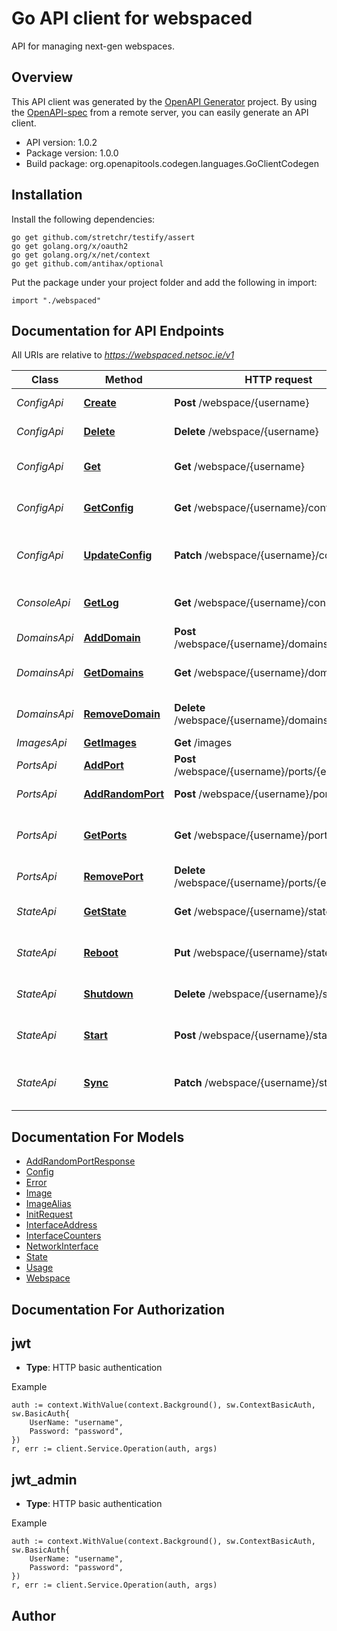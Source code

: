 # Go API client for webspaced

API for managing next-gen webspaces.


## Overview
This API client was generated by the [OpenAPI Generator](https://openapi-generator.tech) project.  By using the [OpenAPI-spec](https://www.openapis.org/) from a remote server, you can easily generate an API client.

- API version: 1.0.2
- Package version: 1.0.0
- Build package: org.openapitools.codegen.languages.GoClientCodegen

## Installation

Install the following dependencies:

```shell
go get github.com/stretchr/testify/assert
go get golang.org/x/oauth2
go get golang.org/x/net/context
go get github.com/antihax/optional
```

Put the package under your project folder and add the following in import:

```golang
import "./webspaced"
```

## Documentation for API Endpoints

All URIs are relative to *https://webspaced.netsoc.ie/v1*

Class | Method | HTTP request | Description
------------ | ------------- | ------------- | -------------
*ConfigApi* | [**Create**](docs/ConfigApi.md#create) | **Post** /webspace/{username} | Initialize webspace
*ConfigApi* | [**Delete**](docs/ConfigApi.md#delete) | **Delete** /webspace/{username} | Destroy webspace
*ConfigApi* | [**Get**](docs/ConfigApi.md#get) | **Get** /webspace/{username} | Retrieve all webspace information
*ConfigApi* | [**GetConfig**](docs/ConfigApi.md#getconfig) | **Get** /webspace/{username}/config | Retrieve webspace configuration
*ConfigApi* | [**UpdateConfig**](docs/ConfigApi.md#updateconfig) | **Patch** /webspace/{username}/config | Change webspace config options
*ConsoleApi* | [**GetLog**](docs/ConsoleApi.md#getlog) | **Get** /webspace/{username}/console | Retrieve webspace console log
*DomainsApi* | [**AddDomain**](docs/DomainsApi.md#adddomain) | **Post** /webspace/{username}/domains/{domain} | Add custom domain
*DomainsApi* | [**GetDomains**](docs/DomainsApi.md#getdomains) | **Get** /webspace/{username}/domains | Retrieve webspace domains
*DomainsApi* | [**RemoveDomain**](docs/DomainsApi.md#removedomain) | **Delete** /webspace/{username}/domains/{domain} | Delete custom domain
*ImagesApi* | [**GetImages**](docs/ImagesApi.md#getimages) | **Get** /images | List images
*PortsApi* | [**AddPort**](docs/PortsApi.md#addport) | **Post** /webspace/{username}/ports/{ePort}/{iPort} | Add port forward
*PortsApi* | [**AddRandomPort**](docs/PortsApi.md#addrandomport) | **Post** /webspace/{username}/ports/{iPort} | Add random port forward
*PortsApi* | [**GetPorts**](docs/PortsApi.md#getports) | **Get** /webspace/{username}/ports | Retrieve webspace port forwards
*PortsApi* | [**RemovePort**](docs/PortsApi.md#removeport) | **Delete** /webspace/{username}/ports/{ePort} | Delete port forward
*StateApi* | [**GetState**](docs/StateApi.md#getstate) | **Get** /webspace/{username}/state | Retrieve webspace state
*StateApi* | [**Reboot**](docs/StateApi.md#reboot) | **Put** /webspace/{username}/state | Reboot webspace container
*StateApi* | [**Shutdown**](docs/StateApi.md#shutdown) | **Delete** /webspace/{username}/state | Shut down webspace container
*StateApi* | [**Start**](docs/StateApi.md#start) | **Post** /webspace/{username}/state | Start webspace container
*StateApi* | [**Sync**](docs/StateApi.md#sync) | **Patch** /webspace/{username}/state | Re-generate webspace backend config


## Documentation For Models

 - [AddRandomPortResponse](docs/AddRandomPortResponse.md)
 - [Config](docs/Config.md)
 - [Error](docs/Error.md)
 - [Image](docs/Image.md)
 - [ImageAlias](docs/ImageAlias.md)
 - [InitRequest](docs/InitRequest.md)
 - [InterfaceAddress](docs/InterfaceAddress.md)
 - [InterfaceCounters](docs/InterfaceCounters.md)
 - [NetworkInterface](docs/NetworkInterface.md)
 - [State](docs/State.md)
 - [Usage](docs/Usage.md)
 - [Webspace](docs/Webspace.md)


## Documentation For Authorization



## jwt

- **Type**: HTTP basic authentication

Example

```golang
auth := context.WithValue(context.Background(), sw.ContextBasicAuth, sw.BasicAuth{
    UserName: "username",
    Password: "password",
})
r, err := client.Service.Operation(auth, args)
```


## jwt_admin

- **Type**: HTTP basic authentication

Example

```golang
auth := context.WithValue(context.Background(), sw.ContextBasicAuth, sw.BasicAuth{
    UserName: "username",
    Password: "password",
})
r, err := client.Service.Operation(auth, args)
```



## Author



